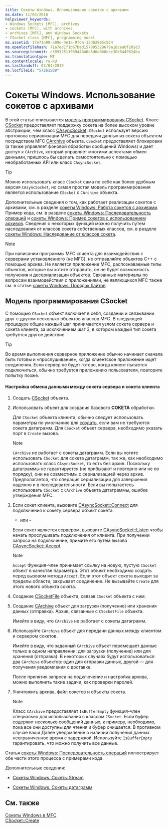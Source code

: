 ```yaml
---
title: Сокеты Windows. Использование сокетов с архивами
ms.date: 11/04/2016
helpviewer_keywords:
- Windows Sockets [MFC], archives
- sockets [MFC], with archives
- archives [MFC], and Windows Sockets
- CSocket class [MFC], programming model
ms.assetid: 17e71a99-a09e-4e1a-9fda-13d62805c824
ms.openlocfilehash: 71a7ed1f1b67bed157805328679a18ceabf201d3
ms.sourcegitcommit: c3093251193944840e3d0a068ecc30e6449624ba
ms.translationtype: MT
ms.contentlocale: ru-RU
ms.lasthandoff: 03/04/2019
ms.locfileid: "57261509"
---
```

# <a name="windows-sockets-using-sockets-with-archives"></a>Сокеты Windows. Использование сокетов с архивами

В этой статье описывается [модель программирования CSocket](#_core_the_csocket_programming_model). Класс [CSocket](../mfc/reference/csocket-class.md) предоставляет поддержку сокета на более высоком уровне абстракции, чем класс [CAsyncSocket](../mfc/reference/casyncsocket-class.md). `CSocket` использует версию протокола сериализации MFC для передачи данных из сокета объектом посредством MFC [CArchive](../mfc/reference/carchive-class.md) объекта. `CSocket` предоставляет блокировки (а также управляет фоновой обработки сообщений Windows) и дает доступ к `CArchive`, который управляет многими аспектами обмен данными, пришлось бы сделать самостоятельно с помощью необработанных API или класс `CAsyncSocket`.

> [!TIP]
>  Можно использовать класс `CSocket` сама по себе как более удобным версия `CAsyncSocket`, но самая простая модель программирования является использование `CSocket` с `CArchive` объекта.

Дополнительные сведения о том, как работает реализации сокетов с архивами, см. в разделе [сокеты Windows: Работа сокетов с архивами](../mfc/windows-sockets-how-sockets-with-archives-work.md). Пример кода, см. в разделе [сокеты Windows: Последовательность операций](../mfc/windows-sockets-sequence-of-operations.md) и [сокеты Windows: Пример сокетов с использованием архивов](../mfc/windows-sockets-example-of-sockets-using-archives.md). Сведения о некоторых функций можно получить путем наследования от классов сокета собственных классов, см. в разделе [сокеты Windows: Наследование от классов сокета](../mfc/windows-sockets-deriving-from-socket-classes.md).

> [!NOTE]
>  При написании программы MFC клиента для взаимодействия с серверами установленного (не MFC), не отправляйте объектов C++ с помощью архива. Не является приложение MFC, распознаваемые типы объектов, которые вы хотите отправить, он не будет возможность получения и десериализации объектов. Связанные материалы по вопросам взаимодействия с приложениями, не являющихся MFC также см. в статье [сокеты Windows: Порядок байтов](../mfc/windows-sockets-byte-ordering.md).

##  <a name="_core_the_csocket_programming_model"></a> Модель программирования CSocket

С помощью `CSocket` объект включает в себя, создании и связывании друг с другом несколько объектов классов MFC. В следующей процедуре общие каждый шаг принимается узлом сокета сервера и сокета клиента, за исключением шаг 3, в котором каждый тип сокета требуется другое действие.

> [!TIP]
>  Во время выполнения серверное приложение обычно начинает сначала быть готовы и «прослушивание», когда клиентское приложение ищет соединения. Если сервер не будет готово, когда клиент пытается подключиться, обычно требуется приложению пользователя, повторите попытку позже.

#### <a name="to-set-up-communication-between-a-server-socket-and-a-client-socket"></a>Настройка обмена данными между сокета сервера и сокета клиента

1. Создать [CSocket](../mfc/reference/csocket-class.md) объекта.

1. Использовать объект для создания базового **СОКЕТА** обработки.

   Для `CSocket` объекта клиента, обычно следует использовать параметры по умолчанию для [создать](../mfc/reference/casyncsocket-class.md#create), если вам не требуются сокета датаграмм. Для `CSocket` объект сервера, необходимо указать порт в `Create` вызова.

    > [!NOTE]
    >  `CArchive` не работает с сокеты датаграмм. Если вы хотите использовать `CSocket` для сокета датаграмм, так же, как необходимо использовать класс `CAsyncSocket`, то есть без архив. Поскольку датаграммы не гарантируется (не прибывают и повторно или не по порядку), они не совместимы с сериализацией через архив. Предполагается, что операция сериализации для завершения надежно и в последовательности. Если вы попытаетесь использовать `CSocket` с `CArchive` объекта датаграммы, ошибке утверждения MFC.

1. Если сокет клиента, вызовите [CAsyncSocket::Connect](../mfc/reference/casyncsocket-class.md#connect) для подключения к сокету сервера объект сокета.

     - или -

   Если сокет является сервером, вызовите [CAsyncSocket::Listen](../mfc/reference/casyncsocket-class.md#listen) чтобы начать прослушивать подключения от клиента. При получении запроса на подключение, примите его путем вызова [CAsyncSocket::Accept](../mfc/reference/casyncsocket-class.md#accept).

    > [!NOTE]
    >  `Accept` Функция-член принимает ссылку на новую, пустую `CSocket` объект в качестве параметра. Этот объект необходимо создать перед вызовом метода `Accept`. Если этот объект сокета выходит за пределы области, закрывает соединение. Не вызывайте `Create` для этого нового объекта сокета.

1. Создание [CSocketFile](../mfc/reference/csocketfile-class.md) объекта, связав `CSocket` объекта с ним.

1. Создание [CArchive](../mfc/reference/carchive-class.md) объект для загрузки (получение) или хранения данных (отправка). Архив, связанные с `CSocketFile` объекта.

   Имейте в виду, что `CArchive` не работает с сокеты датаграмм.

1. Используйте `CArchive` объект для передачи данных между клиентом и сервером сокетов.

   Имейте в виду, что заданный `CArchive` объект перемещает данные только в одном направлении: для загрузки (получение) или для хранения (отправка). В некоторых случаях будут использоваться два `CArchive` объектов: один для отправки данных, другой — для получения уведомления о доставке.

   После принятия запроса на подключение и настройка архива, можно выполнить такие задачи, как проверки паролей.

1. Уничтожить архива, файл сокетов и объекты сокета.

    > [!NOTE]
    >  Класс `CArchive` предоставляет `IsBufferEmpty` функция-член специально для использования с классом `CSocket`. Если буфер содержит несколько сообщений данных, к примеру, необходимо, пока все они доступны для чтения и буфер очищается. В противном случае ваши Далее уведомление о наличии получения данных неограниченное время с задержкой. Используйте `IsBufferEmpty` гарантировать, что можно получить все данные.

Статья [сокеты Windows: Последовательность операций](../mfc/windows-sockets-sequence-of-operations.md) иллюстрирует обе части этого процесса с примерами кода.

Дополнительные сведения:

- [Сокеты Windows. Сокеты Stream](../mfc/windows-sockets-stream-sockets.md)

- [Сокеты Windows. Сокеты датаграмм](../mfc/windows-sockets-datagram-sockets.md)

## <a name="see-also"></a>См. также

[Сокеты Windows в MFC](../mfc/windows-sockets-in-mfc.md)<br/>
[CSocket::Create](../mfc/reference/csocket-class.md#create)
